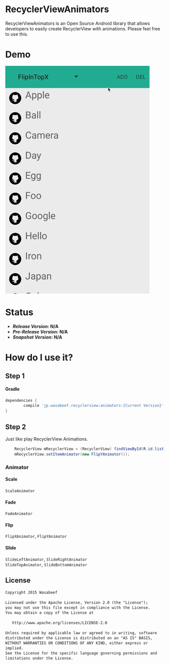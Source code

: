 RecyclerViewAnimators
======================

RecyclerViewAnimators is an Open Source Android library that allows developers to easily create RecyclerView with animations.
Please feel free to use this.

# Demo

![](art/demo.gif)

# Status

  - ***Release Version:* N/A**
  - ***Pre-Release Version:* N/A**
  - ***Snapshot Version:* N/A**

# How do I use it?

## Step 1

#### Gradle
```groovy
dependencies {
        compile 'jp.wasabeef.recyclerview:animators:{Current Version}'
}
```

## Step 2

Just like play RecyclerView Animations.

```java
    RecyclerView mRecyclerView = (RecyclerView) findViewById(R.id.list);
    mRecyclerView.setItemAnimator(new FlipYAnimator());
```

### Animator

#### Scale
`ScaleAnimator`

#### Fade
`FadeAnimator`

#### Flip
`FlipXAnimator`, `FlipYAnimator`

#### Slide
`SlideLeftAnimator`, `SlideRightAnimator`  
`SlideTopAnimator`, `SlideBottomAnimator`

License
-------

    Copyright 2015 Wasabeef

    Licensed under the Apache License, Version 2.0 (the "License");
    you may not use this file except in compliance with the License.
    You may obtain a copy of the License at

       http://www.apache.org/licenses/LICENSE-2.0

    Unless required by applicable law or agreed to in writing, software
    distributed under the License is distributed on an "AS IS" BASIS,
    WITHOUT WARRANTIES OR CONDITIONS OF ANY KIND, either express or implied.
    See the License for the specific language governing permissions and
    limitations under the License.

